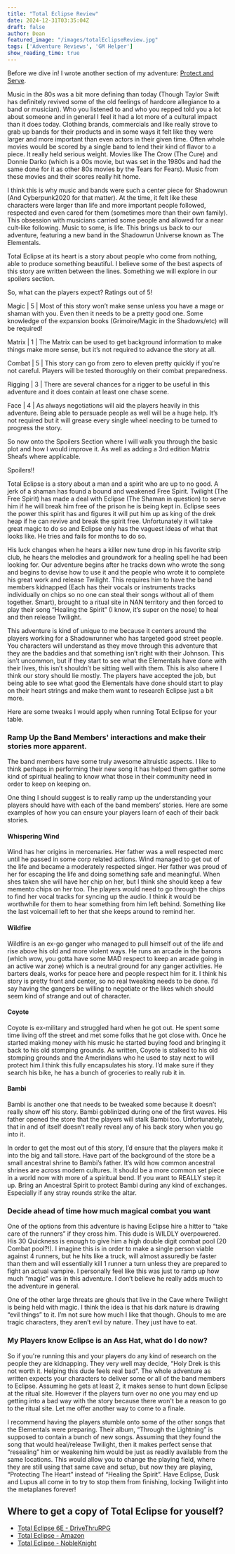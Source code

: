 ```yaml
---
title: "Total Eclipse Review"
date: 2024-12-31T03:35:04Z
draft: false
author: Dean
featured_image: "/images/totalEclipseReview.jpg"
tags: ['Adventure Reviews', 'GM Helper']
show_reading_time: true
---
```


Before we dive in! I wrote another section of my adventure: [Protect and Serve](https://legacy.drivethrurpg.com/product/507031/Lone-Star-Stories-Protect-and-Serve?src=affiliate135005&affiliate_id=135005).

Music in the 80s was a bit more defining than today (Though Taylor Swift has definitely revived some of the old feelings of hardcore allegiance to a band or musician). Who you listened to and who you repped told you a lot about someone and in general I feel it had a lot more of a cultural impact than it does today. Clothing brands, commercials and like really strove to grab up bands for their products and in some ways it felt like they were larger and more important than even actors in their given time. Often whole movies would be scored by a single band to lend their kind of flavor to a piece. It really held serious weight. Movies like The Crow (The Cure) and Donnie Darko (which is a 00s movie, but was set in the 1980s and had the same done for it as other 80s movies by the Tears for Fears). Music from these movies and their scores really hit home.

I think this is why music and bands were such a center piece for Shadowrun (And Cyberpunk2020 for that matter). At the time, it felt like these characters were larger than life and more important people followed, respected and even cared for them (sometimes more than their own family). This obsession with musicians carried some people and allowed for a near cult-like following. Music to some, is life. This brings us back to our adventure, featuring a new band in the Shadowrun Universe known as The Elementals. 

Total Eclipse at its heart is a story about people who come from nothing, able to produce something beautiful. I believe some of the best aspects of this story are written between the lines. Something we will explore in our spoilers section. 

So, what can the players expect? Ratings out of 5!

Magic | 5 | Most of this story won’t make sense unless you have a mage or shaman with you. Even then it needs to be a pretty good one. Some knowledge of the expansion books (Grimoire/Magic in the Shadows/etc) will be required!

Matrix | 1 |  The Matrix can be used to get background information to make things make more sense, but it’s not required to advance the story at all.

Combat | 5 | This story can go from zero to eleven pretty quickly if you're not careful. Players will be tested thoroughly on their combat preparedness.

Rigging | 3 | There are several chances for a rigger to be useful in this adventure and it does contain at least one chase scene.

Face | 4 | As always negotiations will aid the players heavily in this adventure. Being able to persuade people as well will be a huge help. It’s not required but it will grease every single wheel needing to be turned to progress the story.

So now onto the Spoilers Section where I will walk you through the basic plot and how I would improve it. As well as adding a 3rd edition Matrix Sheafs where applicable.

Spoilers!!

Total Eclipse is a story about a man and a spirit who are up to no good. A jerk of a shaman has found a bound and weakened Free Spirit. Twilight (The Free Spirit) has made a deal with Eclipse (The Shaman in question) to serve him if he will break him free of the prison he is being kept in. Eclipse sees the power this spirit has and figures it will put him up as king of the drek heap if he can revive and break the spirit free. Unfortunately it will take great magic to do so and Eclipse only has the vaguest ideas of what that looks like. He tries and fails for months to do so. 

His luck changes when he hears a killer new tune drop in his favorite strip club, he hears the melodies and groundwork for a healing spell he had been looking for. Our adventure begins after he tracks down who wrote the song and begins to devise how to use it and the people who wrote it to complete his great work and release Twilight. This requires him to have the band members kidnapped (Each has their vocals or instruments tracks individually on chips so no one can steal their songs without all of them together. Smart), brought to a ritual site in NAN territory and then forced to play their song “Healing the Spirit” (I know, it’s super on the nose) to heal and then release Twilight. 

This adventure is kind of unique to me because it centers around the players working for a Shadowrunner who has targeted good street people. You characters will understand as they move through this adventure that they are the baddies and that something isn’t right with their Johnson. This isn’t uncommon, but if they start to see what the Elementals have done with their lives, this isn’t shouldn’t be sitting well with them.  This is also where I think our story should lie mostly. The players have accepted the job, but being able to see what good the Elementals have done should start to play on their heart strings and make them want to research Eclipse just a bit more.

Here are some tweaks I would apply when running Total Eclipse for your table.


### Ramp Up the Band Members' interactions and make their stories more apparent.

The band members have some truly awesome altruistic aspects. I like to think perhaps in performing their new song it has helped them gather some kind of spiritual healing to know what those in their community need in order to keep on keeping on. 

One thing I should suggest is to really ramp up the understanding your players should have with each of the band members’ stories. Here are some examples of how you can ensure your players learn of each of their back stories.


#### Whispering Wind

Wind has her origins in mercenaries. Her father was a well respected merc until he passed in some corp related actions. Wind managed to get out of the life and became a moderately respected singer. Her father was proud of her for escaping the life and doing something safe and meaningful. When shes taken she will have her chip on her, but I think she should keep a few memento chips on her too. The players would need to go through the chips to find her vocal tracks for syncing up the audio. I think it would be worthwhile for them to hear something from him left behind. Something like the last voicemail left to her that she keeps around to remind her.


#### Wildfire

Wildfire is an ex-go ganger who managed to pull himself out of the life and rise above his old and more violent ways. He runs an arcade in the barons (which wow, you gotta have some MAD respect to keep an arcade going in an active war zone) which is a neutral ground for any ganger activities. He barters deals, works for peace here and people respect him for it. I think his story is pretty front and center, so no real tweaking needs to be done. I’d say having the gangers be willing to negotiate or the likes which should seem kind of strange and out of character.


#### Coyote

Coyote is ex-military and struggled hard when he got out. He spent some time living off the street and met some folks that he got close with. Once he started making money with his music he started buying food and bringing it back to his old stomping grounds. As written, Coyote is stalked to his old stomping grounds and the Amerindians who he used to stay next to will protect him.I think this fully encapsulates his story. I’d make sure if they search his bike, he has a bunch of groceries to really rub it in.


#### Bambi

Bambi is another one that needs to be tweaked some because it doesn’t really show off his story. Bambi goblinized during one of the first waves. His father opened the store that the players will stalk Bambi too. Unfortunately, that in and of itself doesn’t really reveal any of his back story when you go into it.

In order to get the most out of this story, I’d ensure that the players make it into the big and tall store. Have part of the background of the store be a small ancestral shrine to Bambi’s father. It’s wild how common ancestral shrines are across modern cultures. It should be a more common set piece in a world now with more of a spiritual bend. If you want to REALLY step it up. Bring an Ancestral Spirit to protect Bambi during any kind of exchanges. Especially if any stray rounds strike the altar.


### Decide ahead of time how much magical combat you want

One of the options from this adventure is having Eclipse hire a hitter to “take care of the runners” if they cross him. This dude is WILDLY overpowered. His 30 Quickness is enough to give him a high double digit combat pool (20 Combat pool?!). I imagine this is in order to make a single person viable against 4 runners, but he hits like a truck, will almost assuredly be faster than them and will essentially kill 1 runner a turn unless they are prepared to fight an actual vampire. I personally feel like this was just to ramp up how much “magic” was in this adventure. I don’t believe he really adds much to the adventure in general. 

One of the other large threats are ghouls that live in the Cave where Twilight is being held with magic. I think the idea is that his dark nature is drawing “evil things” to it. I’m not sure how much I like that though. Ghouls to me are tragic characters, they aren’t evil by nature. They just have to eat.


### My Players know Eclipse is an Ass Hat, what do I do now?

So if you're running this and your players do any kind of research on the people they are kidnapping. They very well may decide, “Holy Drek is this not worth it. Helping this dude feels real bad”. The whole adventure as written expects your characters to deliver some or all of the band members to Eclipse. Assuming he gets at least 2, it makes sense to hunt down Eclipse at the ritual site. However if the players turn over no one you may end up getting into a bad way with the story because there won't be a reason to go to the ritual site. Let me offer another way to come to a finale. 

I recommend having the players stumble onto some of the other songs that the Elementals were preparing. Their album, “Through the Lightning” is supposed to contain a bunch of new songs. Assuming that they found the song that would heal/release Twilight, then it makes perfect sense that “resealing” him or weakening him would be just as readily available from the same locations. This would allow you to change the playing field, where they are still using that same cave and setup, but now they are playing, “Protecting The Heart” instead of “Healing the Spirit”. Have Eclipse, Dusk and Lupus all come in to try to stop them from finishing, locking Twilight into the metaplanes forever!


## Where to get a copy of Total Eclipse for youself?
- [Total Eclipse 6E - DriveThruRPG](https://legacy.drivethrurpg.com/product/453107/Total-Eclipse-6E-Update?src=affiliate135005&affiliate_id=135005)
- [Total Eclipse - Amazon](https://amzn.to/3ZZavaH)
- [Total Eclipse - NobleKnight](https://www.nobleknight.com/P/5426/Total-Eclipse?awid=1473)